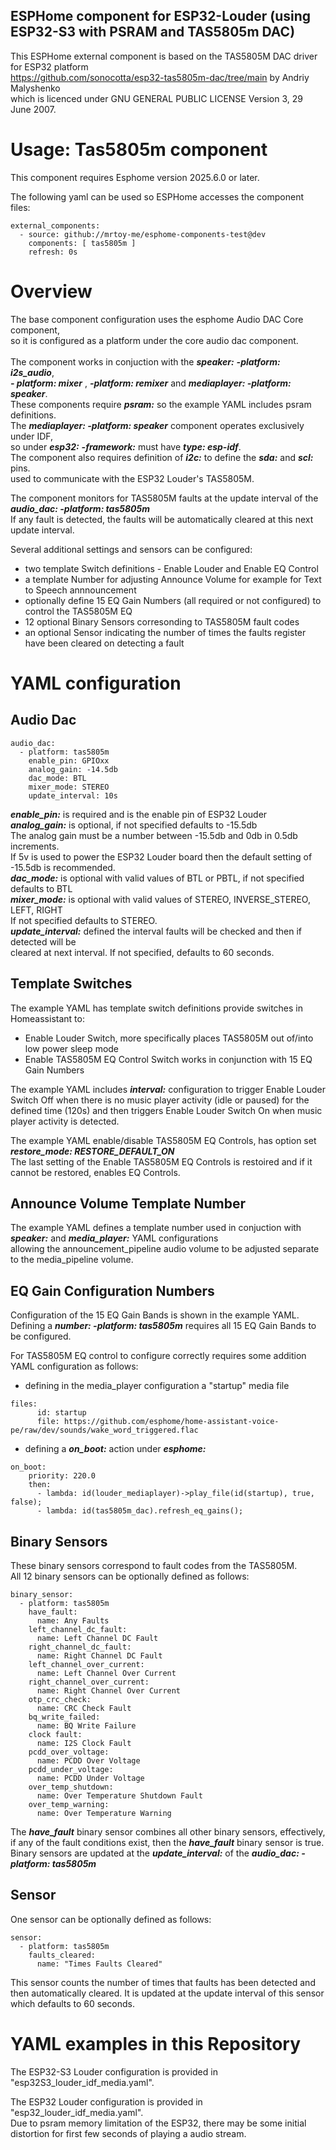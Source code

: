 
## ESPHome component for ESP32-Louder (using ESP32-S3 with PSRAM and TAS5805m DAC)

This ESPHome external component is based on the TAS5805M DAC driver for ESP32 platform<BR>
https://github.com/sonocotta/esp32-tas5805m-dac/tree/main by Andriy Malyshenko<BR>
which is licenced under GNU GENERAL PUBLIC LICENSE Version 3, 29 June 2007.


# Usage: Tas5805m component
This component requires Esphome version 2025.6.0 or later.

The following yaml can be used so ESPHome accesses the component files:
```
external_components:
  - source: github://mrtoy-me/esphome-components-test@dev
    components: [ tas5805m ]
    refresh: 0s
```

# Overview
The base component configuration uses the esphome Audio DAC Core component,<BR>
so it is configured as a platform under the core audio dac component.<BR><BR>
The component works in conjuction with the ***speaker:*** ***-platform: i2s_audio***,<BR>
***- platform: mixer*** , ***-platform: remixer*** and ***mediaplayer: -platform: speaker***.<BR>
These components require ***psram:*** so the example YAML includes psram definitions.<BR>
The ***mediaplayer: -platform: speaker*** component operates exclusively under IDF,<BR>
so under ***esp32:*** ***-framework:*** must have ***type: esp-idf***.<BR>
The component also requires definition of ***i2c:*** to define the ***sda:*** and ***scl:*** pins.<BR>
used to communicate with the ESP32 Louder's TAS5805M.<BR>

The component monitors for TAS5805M faults at the update interval of the ***audio_dac: -platform: tas5805m***<BR>
If any fault is detected, the faults will be automatically cleared at this next update interval.<BR>

Several additional settings and sensors can be configured:
- two template Switch definitions - Enable Louder and Enable EQ Control
- a template Number for adjusting Announce Volume for example for Text to Speech annnouncement
- optionally define 15 EQ Gain Numbers (all required or not configured) to control the TAS5805M EQ
- 12 optional Binary Sensors corresonding to TAS5805M fault codes
- an optional Sensor indicating the number of times the faults register have been cleared on detecting a fault

# YAML configuration

## Audio Dac
```
audio_dac:
  - platform: tas5805m
    enable_pin: GPIOxx
    analog_gain: -14.5db
    dac_mode: BTL
    mixer_mode: STEREO
    update_interval: 10s
```
***enable_pin:*** is required and is the enable pin of ESP32 Louder<BR>
***analog_gain:*** is optional, if not specified defaults to -15.5db<BR>
The analog gain must be a number between -15.5db and 0db in 0.5db increments.<BR>
If 5v is used to power the ESP32 Louder board then the default setting of -15.5db is recommended.<BR>
***dac_mode:*** is optional with valid values of BTL or PBTL, if not specified defaults to BTL<BR>
***mixer_mode:*** is optional with valid values of STEREO, INVERSE_STEREO, LEFT, RIGHT<BR>
If not specified defaults to STEREO.<BR>
***update_interval:*** defined the interval faults will be checked and then if detected will be<BR>
cleared at next interval. If not specified, defaults to 60 seconds.<BR>

## Template Switches
The example YAML has template switch definitions provide switches in Homeassistant to:
 - Enable Louder Switch, more specifically places TAS5805M out of/into low power sleep mode
 - Enable TAS5805M EQ Control Switch works in conjunction with 15 EQ Gain Numbers

The example YAML includes ***interval:*** configuration to trigger Enable Louder Switch Off
when there is no music player activity (idle or paused) for the defined time (120s) and
then triggers Enable Louder Switch On when music player activity is detected.

The example YAML enable/disable TAS5805M EQ Controls, has option set ***restore_mode: RESTORE_DEFAULT_ON***<BR>
The last setting of the Enable TAS5805M EQ Controls is restoired and if it cannot be restored, enables EQ Controls.

## Announce Volume Template Number
The example YAML defines a template number used in conjuction with<BR>
***speaker:*** and ***media_player:*** YAML configurations<BR>
allowing the announcement_pipeline audio volume to be adjusted separate to the media_pipeline volume.

## EQ Gain Configuration Numbers
Configuration of the 15 EQ Gain Bands is shown in the example YAML.<BR>
Defining a ***number: -platform: tas5805m*** requires all 15 EQ Gain Bands to be configured.

For TAS5805M EQ control to configure correctly requires some addition YAML configuration as follows:
- defining in the media_player configuration a "startup" media file
```
files:
      id: startup
      file: https://github.com/esphome/home-assistant-voice-pe/raw/dev/sounds/wake_word_triggered.flac
```

- defining a ***on_boot:*** action under ***esphome:***
```
on_boot:
    priority: 220.0
    then:
      - lambda: id(louder_mediaplayer)->play_file(id(startup), true, false);
      - lambda: id(tas5805m_dac).refresh_eq_gains();
```
## Binary Sensors
These binary sensors correspond to fault codes from the TAS5805M.<BR>
All 12 binary sensors can be optionally defined as follows:
```
binary_sensor:
  - platform: tas5805m
    have_fault:
      name: Any Faults
    left_channel_dc_fault:
      name: Left Channel DC Fault
    right_channel_dc_fault:
      name: Right Channel DC Fault
    left_channel_over_current:
      name: Left Channel Over Current
    right_channel_over_current:
      name: Right Channel Over Current
    otp_crc_check:
      name: CRC Check Fault
    bq_write_failed:
      name: BQ Write Failure
    clock fault:
      name: I2S Clock Fault
    pcdd_over_voltage:
      name: PCDD Over Voltage
    pcdd_under_voltage:
      name: PCDD Under Voltage
    over_temp_shutdown:
      name: Over Temperature Shutdown Fault
    over_temp_warning:
      name: Over Temperature Warning
```
The ***have_fault*** binary sensor combines all other binary sensors, effectively,<BR>
if any of the fault conditions exist, then the ***have_fault*** binary sensor is true.<BR>
Binary sensors are updated at the ***update_interval:*** of the ***audio_dac: -platform: tas5805m***<BR>

## Sensor
One sensor can be optionally defined as follows:
```
sensor:
  - platform: tas5805m
    faults_cleared:
      name: "Times Faults Cleared"
```
This sensor counts the number of times that faults has been detected and then automatically cleared.
It is updated at the update interval of this sensor which defaults to 60 seconds.

# YAML examples in this Repository
The ESP32-S3 Louder configuration is provided in "esp32S3_louder_idf_media.yaml".<BR>

The ESP32 Louder configuration is provided in "esp32_louder_idf_media.yaml".<BR>
Due to psram memory limitation of the ESP32, there may be some initial distortion for first few seconds of playing a audio stream.